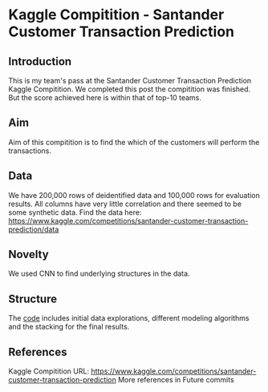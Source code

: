 [](src/CompititionLogo.jpg)
# Kaggle Compitition - Santander Customer Transaction Prediction
## Introduction
This is my team's pass at the Santander Customer Transaction Prediction Kaggle Compitition. We completed this post the compitition was finished. But the score achieved here is within that of top-10 teams.

## Aim
Aim of this compitition is to find the which of the customers will perform the transactions.

## Data
We have 200,000 rows of deidentified data and 100,000 rows for evaluation results. All columns have very little correlation and there seemed to be some synthetic data.
Find the data here: https://www.kaggle.com/competitions/santander-customer-transaction-prediction/data

## Novelty
We used CNN to find underlying structures in the data.

## Structure
The [code](code/santander-eda-and-prediction.ipynb) includes initial data explorations, different modeling algorithms and the stacking for the final results.


## References
Kaggle Compitition URL: https://www.kaggle.com/competitions/santander-customer-transaction-prediction
More references in Future commits
